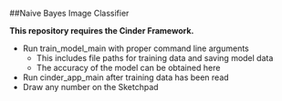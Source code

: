 ##Naive Bayes Image Classifier

**This repository requires the Cinder Framework.**


* Run train_model_main with proper command line arguments
  * This includes file paths for training data and saving model data
  * The accuracy of the model can be obtained here
* Run cinder_app_main after training data has been read
* Draw any number on the Sketchpad


